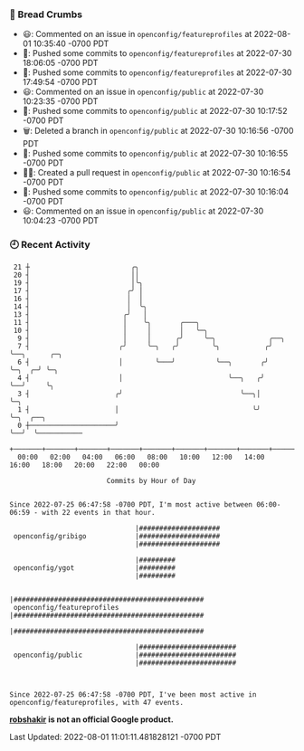 ### 🍞 Bread Crumbs

 * 😃: Commented on an issue in `openconfig/featureprofiles` at 2022-08-01 10:35:40 -0700 PDT
 * 🚢: Pushed some commits to `openconfig/featureprofiles` at 2022-07-30 18:06:05 -0700 PDT
 * 🚢: Pushed some commits to `openconfig/featureprofiles` at 2022-07-30 17:49:54 -0700 PDT
 * 😃: Commented on an issue in `openconfig/public` at 2022-07-30 10:23:35 -0700 PDT
 * 🚢: Pushed some commits to `openconfig/public` at 2022-07-30 10:17:52 -0700 PDT
 * 🗑: Deleted a branch in `openconfig/public` at 2022-07-30 10:16:56 -0700 PDT
 * 🚢: Pushed some commits to `openconfig/public` at 2022-07-30 10:16:55 -0700 PDT
 * ✍🏼: Created a pull request in `openconfig/public` at 2022-07-30 10:16:54 -0700 PDT
 * 🚢: Pushed some commits to `openconfig/public` at 2022-07-30 10:16:04 -0700 PDT
 * 😃: Commented on an issue in `openconfig/public` at 2022-07-30 10:04:23 -0700 PDT

### 🕘 Recent Activity
```
 21 ┼                         ╭╮
 20 ┤                         ││
 19 ┤                         │╰╮
 17 ┤                        ╭╯ │
 16 ┤                        │  │
 14 ┤                        │  ╰╮
 13 ┤                       ╭╯   │
 11 ┤                       │    ╰╮       ╭───╮
 10 ┤                       │     │       │   ╰─╮
  9 ┤                       │     │      ╭╯     ╰─╮             ╭──╮
  7 ┤                      ╭╯     ╰─╮   ╭╯        ╰╮           ╭╯  ╰──╮      ╭─╮
  6 ┤                      │        ╰───╯          ╰──╮       ╭╯      ╰─╮  ╭─╯ ╰─╮
  4 ┤                      │                          ╰──╮   ╭╯         ╰──╯     ╰╮
  3 ┤                     ╭╯                             ╰──╮│                    ╰─╮
  1 ┤                     │                                 ╰╯                      ╰─╮  ╭──╮
  0 ┼─────────────────────╯                                                           ╰──╯  ╰───────────
    +───────+───────+───────+───────+───────+───────+───────+───────+───────+───────+───────+───────+────
  00:00   02:00   04:00   06:00   08:00   10:00   12:00   14:00   16:00   18:00   20:00   22:00   00:00   

						Commits by Hour of Day


Since 2022-07-25 06:47:58 -0700 PDT, I'm most active between 06:00-06:59 - with 22 events in that hour.

```



```
                               |####################
 openconfig/gribigo            |####################
                               |####################

                               |#########
 openconfig/ygot               |#########
                               |#########

                               |###############################################
 openconfig/featureprofiles    |###############################################
                               |###############################################

                               |########################
 openconfig/public             |########################
                               |########################



Since 2022-07-25 06:47:58 -0700 PDT, I've been most active in openconfig/featureprofiles, with 47 events.

```
**[robshakir](mailto:robjs@google.com) is not an official Google product.**  


Last Updated: 2022-08-01 11:01:11.481828121 -0700 PDT
